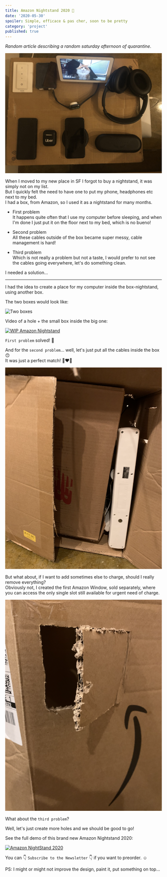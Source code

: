 ```yaml
---
title: Amazon Nightstand 2020 🧰
date: '2020-05-30'
spoiler: Simple, efficace & pas cher, soon to be pretty
category: 'project'
published: true
---
```


_Random article describing a random saturday afternoon of quarantine._

![Amazon Nightstand 2020](./amazon-nightstand-2020.png)

When I moved to my new place in SF I forgot to buy a nightstand, it was simply not on my list.  
But I quickly felt the need to have one to put my phone, headphones etc next to my bed.  
I had a box, from Amazon, so I used it as a nightstand for many months.

- First problem  
It happens quite often that I use my computer before sleeping, and when I'm done I just put it on the floor next to my bed, which is no bueno!

- Second problem  
All these cables outside of the box became super messy, cable management is hard!

- Third problem  
Which is not really a problem but not a taste, I would prefer to not see the cables going everywhere, let's do something clean.

I needed a solution...

-----------------------

I had the idea to create a place for my computer inside the box-nightstand, using another box.

The two boxes would look like:

![Two boxes](./two-boxes.png)

Video of a hole + the small box inside the big one:

[![WIP Amazon Nightstand](http://img.youtube.com/vi/dVpYiGXWpVA/0.jpg)](https://www.youtube.com/watch?v=dVpYiGXWpVA "WIP Amazon Nightstand")

`First problem` solved! 🥳

And for the `second problem`... well, let's just put all the cables inside the box 🙃  
It was just a perfect match! 👩‍❤️‍👨

![Cables inside box](./cables-inside-box.png)

But what about, if I want to add sometimes else to charge, should I really remove everything?  
Obviously not, I created the first Amazon Window, sold separately, where you can access the only single slot still available for urgent need of charge.

![Amazon Window](./amazon-window.png)

What about the `third problem`?

Well, let's just create more holes and we should be good to go!

See the full demo of this brand new Amazon Nightstand 2020:


[![Amazon NightStand 2020](http://img.youtube.com/vi/KxRz7Igzli4/0.jpg)](https://www.youtube.com/watch?v=KxRz7Igzli4 "Amazon NightStand 2020")

You can 👇 `Subscribe to the Newsletter` 👇 if you want to preorder. ☺️

PS: I might or might not improve the design, paint it, put something on top...